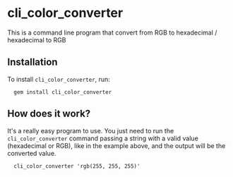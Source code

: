 # cli_color_converter
This is a command line program that convert from RGB to hexadecimal / hexadecimal to RGB

## Installation
To install `cli_color_converter`, run:

```shell
  gem install cli_color_converter
```

## How does it work?
It's a really easy program to use. You just need to run the `cli_color_converter` command passing a string with a valid value (hexadecimal or RGB), like in the example above, and the output will be the converted value.

```shell
  cli_color_converter 'rgb(255, 255, 255)' 
```

